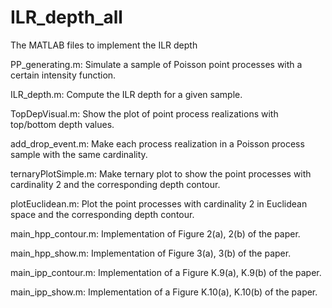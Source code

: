 # ILR_depth_all

The MATLAB files to implement the ILR depth

PP_generating.m: Simulate a sample of Poisson point processes with a certain intensity function. 

ILR_depth.m: Compute the ILR depth for a given sample. 

TopDepVisual.m: Show the plot of point process realizations with top/bottom depth values. 

add_drop_event.m: Make each process realization in a Poisson process sample with the same cardinality. 

ternaryPlotSimple.m: Make ternary plot to show the point processes with cardinality 2 and the corresponding depth contour. 

plotEuclidean.m: Plot the point processes with cardinality 2 in Euclidean space and the corresponding depth contour. 

main_hpp_contour.m: Implementation of Figure 2(a), 2(b) of the paper.

main_hpp_show.m: Implementation of Figure 3(a), 3(b) of the paper.

main_ipp_contour.m: Implementation of a Figure K.9(a), K.9(b) of the paper.

main_ipp_show.m: Implementation of a Figure K.10(a), K.10(b) of the paper.
